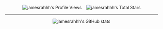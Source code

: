 <p align='center'>
 <a>
    <img alt="jamesrahhh's Profile Views" src="https://komarev.com/ghpvc/?username=jamesrahhh&style=for-the-badge" />
  </a>&nbsp;&nbsp;
  <a>
  <img alt="jamesrahhh's Total Stars" src="https://img.shields.io/github/stars/jamesrahhh?style=for-the-badge&color=darkcyan" />
</a>
</p>

***

<p align="center">
 <img src="https://github-readme-stats.vercel.app/api?username=jamesrahhh&show_icons=true&theme=transparent&hide_border=true&title_color=d1d9e0&text_color=d1d9e0&icon_color=d1d9e0" align="center" alt="jamesrahhh's GitHub stats" />
</p>
